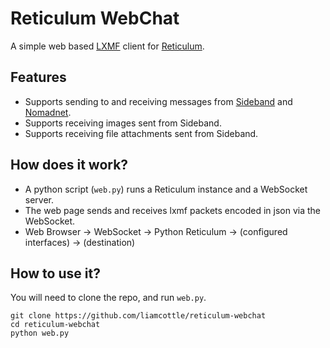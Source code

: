 # Reticulum WebChat

A simple web based [LXMF](https://github.com/markqvist/lxmf) client for [Reticulum](https://github.com/markqvist/Reticulum).

## Features

- Supports sending to and receiving messages from [Sideband](https://github.com/markqvist/Sideband/) and [Nomadnet](https://github.com/markqvist/nomadnet).
- Supports receiving images sent from Sideband.
- Supports receiving file attachments sent from Sideband.

## How does it work?

- A python script (`web.py`) runs a Reticulum instance and a WebSocket server.
- The web page sends and receives lxmf packets encoded in json via the WebSocket.
- Web Browser -> WebSocket -> Python Reticulum -> (configured interfaces) -> (destination)

## How to use it?

You will need to clone the repo, and run `web.py`.

```
git clone https://github.com/liamcottle/reticulum-webchat
cd reticulum-webchat
python web.py
```


